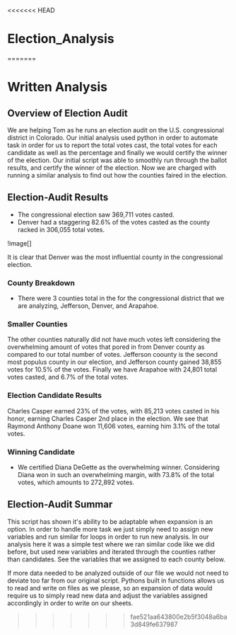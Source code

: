 <<<<<<< HEAD
# Election_Analysis


=======
# Written Analysis
 
## Overview of Election Audit

We are helping Tom as he runs an election audit on the U.S. congressional district in Colorado. Our initial analysis used python in order to automate task in order for us to report the total votes cast, the total votes for each candidate as well as the percentage and finally we would certify the winner of the election. Our initial script was able to smoothly run through the ballot results, and certify the winner of the election. Now we are charged with running a similar analysis to find out how the counties faired in the election. 

## Election-Audit Results

- The congressional election saw 369,711 votes casted.
- Denver had a staggering 82.6% of the votes casted as the county racked in 306,055 total votes.

!image[]

It is clear that Denver was the most influential county in the congressional election. 

### County Breakdown

- There were 3 counties total in the for the congressional district that we are analyzing, Jefferson, Denver, and Arapahoe. 

### Smaller Counties

The other counties naturally did not have much votes left considering the overwhelming amount of votes that pored in from Denver county as compared to our total number of votes. Jefferson coounty is the second most populus county in our election, and Jefferson county gained 38,855 votes for 10.5% of the votes. Finally we have Arapahoe with 24,801 total votes casted, and 6.7% of the total votes. 

### Election Candidate Results 

Charles Casper earned 23% of the votes, with 85,213 votes casted in his honor, earning Charles Casper 2nd place in the election. We see that Raymond Anthony Doane won 11,606 votes, earning him 3.1% of the total votes.

### Winning Candidate

- We certified Diana DeGette as the overwhelming winner. Considering Diana won in such an overwhelming margin, with 73.8% of the total votes, which amounts to 272,892 votes.

## Election-Audit Summar
  
  This script has shown it's ability to be adaptable when expansion is an option. In order to handle more task we just simply need to assign new variables and run similar for loops in order to run new analysis. In our analysis here it was a simple test where we ran similar code like we did before, but used new variables and iterated through the counties rather than candidates. See the variables that we assigned to each county below. 


If more data needed to be analyzed outside of our file we would not need to deviate too far from our original script. Pythons built in functions allows us to read and write on files as we please, so an expansion of data would require us to simply read new data and adjust the variables assigned accordingly in order to write on our sheets. 
>>>>>>> fae521aa643800e2b5f3048a6ba3d849fe637987
